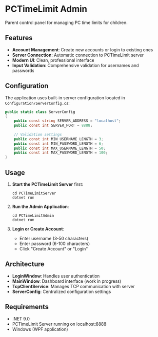 # PCTimeLimit Admin

Parent control panel for managing PC time limits for children.

## Features

- **Account Management**: Create new accounts or login to existing ones
- **Server Connection**: Automatic connection to PCTimeLimit server
- **Modern UI**: Clean, professional interface
- **Input Validation**: Comprehensive validation for usernames and passwords

## Configuration

The application uses built-in server configuration located in `Configuration/ServerConfig.cs`:

```csharp
public static class ServerConfig
{
    public const string SERVER_ADDRESS = "localhost";
    public const int SERVER_PORT = 8888;
    
    // Validation settings
    public const int MIN_USERNAME_LENGTH = 3;
    public const int MIN_PASSWORD_LENGTH = 6;
    public const int MAX_USERNAME_LENGTH = 50;
    public const int MAX_PASSWORD_LENGTH = 100;
}
```

## Usage

1. **Start the PCTimeLimit Server** first:
   ```
   cd PCTimeLimitServer
   dotnet run
   ```

2. **Run the Admin Application**:
   ```
   cd PCTimeLimitAdmin
   dotnet run
   ```

3. **Login or Create Account**:
   - Enter username (3-50 characters)
   - Enter password (6-100 characters)
   - Click "Create Account" or "Login"

## Architecture

- **LoginWindow**: Handles user authentication
- **MainWindow**: Dashboard interface (work in progress)
- **TcpClientService**: Manages TCP communication with server
- **ServerConfig**: Centralized configuration settings

## Requirements

- .NET 9.0
- PCTimeLimit Server running on localhost:8888
- Windows (WPF application)
